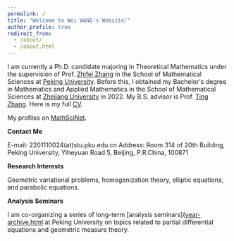 ```yaml
---
permalink: /
title: "Welcome to Wei WANG's Website!"
author_profile: true
redirect_from: 
  - /about/
  - /about.html
---
```


I am currently a Ph.D. candidate majoring in Theoretical Mathematics under the supervision of Prof. [Zhifei Zhang](http://english.math.pku.edu.cn//Faculty/Facuity/ALL/old_site_Faculty_ALL_2_128.htm) in the School of Mathematical Sciences at [Peking University](http://english.math.pku.edu.cn/). Before this, I obtained my Bachelor's degree in Mathematics and Applied Mathematics in the School of Mathematical Sciences at [Zhejiang University](http://www.math.zju.edu.cn/mathen/) in 2022. My B.S. advisor is Prof. [Ting Zhang](https://person.zju.edu.cn/en/zhangting). Here is my full [CV](https://github.com/LuisYanka/CVofWW/raw/main/cv.pdf).

My profiles on [MathSciNet](https://mathscinet.ams.org/mathscinet/author?authorId=1548566).

**Contact Me**

E-mail: 2201110024(at)stu.pku.edu.cn
Address: Room 314 of 20th Building, Peking University, Yiheyuan Road 5, Beijing, P.R.China, 100871

**Research Interests**

Geometric variational problems, homogenization theory, elliptic equations, and parabolic equations.

**Analysis Seminars**

I am co-organizing a series of long-term [analysis seminars]([year-archive.html](https://luisyanka.github.io/weiwang.github.io//year-archive/) at Peking University on topics related to partial differential equations and geometric measure theory.  
